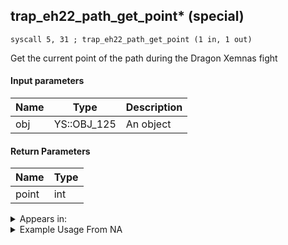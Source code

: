 ## trap_eh22_path_get_point* (special)

`syscall 5, 31 ; trap_eh22_path_get_point (1 in, 1 out)`

Get the current point of the path during the Dragon Xemnas fight

#### Input parameters
| Name | Type | Description
|------|------|------------
| obj   | YS::OBJ_125   | An object


#### Return Parameters
| Name | Type
|------|-----
| point   | int   


<details>
	<summary>Appears in:</summary>

</details>

<details>
	<summary>Example Usage From NA</summary>

</details>

